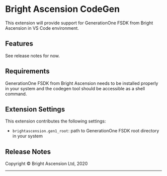 # Bright Ascension CodeGen

This extension will provide support for GenerationOne FSDK from Bright Ascension in VS Code environment.

## Features

See release notes for now.

## Requirements

GenerationOne FSDK from Bright Ascension needs to be installed properly in your system and the codegen tool should be accessible as a shell command.

## Extension Settings

This extension contributes the following settings:

* `brightascension.gen1_root`: path to GenerationOne FSDK root directory in your system

## Release Notes

Copyright &copy; Bright Ascension Ltd, 2020

-----------------------------------------------------------------------------------------------------------
